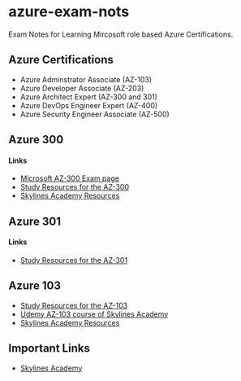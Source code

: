 # azure-exam-nots
Exam Notes for Learning Mircosoft role based Azure Certifications.

## Azure Certifications

* Azure Adminstrator Associate (AZ-103)
* Azure Developer Associate (AZ-203)
* Azure Architect Expert (AZ-300 and 301)
* Azure DevOps Engineer Expert (AZ-400)
* Azure Security Engineer Associate (AZ-500)


## Azure 300
#### Links
 
 * [Microsoft AZ-300 Exam page](https://www.microsoft.com/en-us/learning/exam-AZ-300.aspx)
 * [Study Resources for the AZ-300](https://pixelrobots.co.uk/2018/09/study-resources-for-the-az-300/)
 * [Skylines Academy Resources](https://www.skylinesacademy.com/resources)

## Azure 301
#### Links
  
  * [Study Resources for the AZ-301](https://pixelrobots.co.uk/2018/10/study-resources-for-the-az-301/) 
 
## Azure 103

 * [Study Resources for the AZ-103](https://pixelrobots.co.uk/2019/03/study-resources-for-the-az-103-microsoft-certified-azure-administrator/)
 * [Udemy AZ-103 course of Skylines Academy](https://www.udemy.com/course/az-100-skylines-academy/)
 * [Skylines Academy Resources](https://www.skylinesacademy.com/resources)

## Important Links

* [Skylines Academy](https://www.skylinesacademy.com/)


